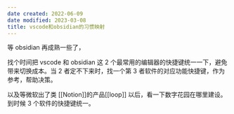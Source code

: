 ```yaml
---
date created: 2022-06-09
date modified: 2023-03-08
title: vscode和obsidian的习惯映射
---
```


等 obsidian 再成熟一些了，

找个时间把 vscode 和 obsidian 这 2 个最常用的编辑器的快捷键统一一下，避免带来切换成本。当 2 者定不下来时，找一个第 3 者软件的对应功能快捷键，作为参考，帮助决策。

以及等微软出了类 [[Notion]]的产品[[loop]] 以后，看一下数字花园在哪里建设。到时候 3 个软件的快捷键统一。
